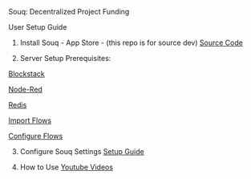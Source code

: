 Souq: Decentralized Project Funding

User Setup Guide

 1. Install Souq - App Store - (this repo is for source dev) [Source Code](https://github.com/cryptocracy/souq) 
 
 2. Server Setup Prerequisites: 
 
 [Blockstack](https://blockstack.org/docs)
 
 [Node-Red](http://nodered.org/) 
 
 [Redis](https://redis.io/topics/quickstart/)
 
 [Import Flows](https://github.com/cryptocracy/flows)
 
 [Configure Flows](https://github.com/cryptocracy/flows/wiki/Setup-Guide)
 
 3. Configure Souq Settings [Setup Guide](https://github.com/cryptocracy/souq/wiki/Setup-Guide)
 
 4. How to Use [Youtube Videos](https://www.youtube.com/watch?v=mcnTTxa9fEw&list=PLUdFA44fiMvhP7jdUsCfwP0mQNf_3fpKE)
